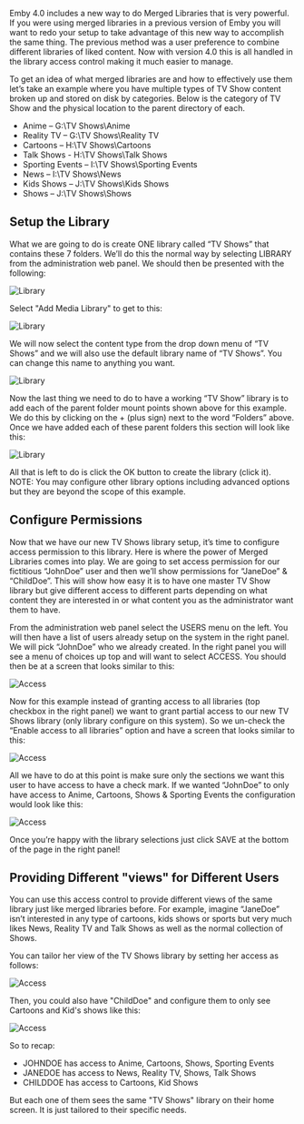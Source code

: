Emby 4.0 includes a new way to do Merged Libraries that is very powerful.  If you were using merged libraries in a previous version of Emby you will want to redo your setup to take advantage of this new way to accomplish the same thing.  The previous method was a user preference to combine different libraries of liked content.  Now with version 4.0 this is all handled in the library access control making it much easier to manage.

To get an idea of what merged libraries are and how to effectively use them let’s take an example where you have multiple types of TV Show content broken up and stored on disk by categories. Below is the category of TV Show and the physical location to the parent directory of each.

* Anime – G:\TV Shows\Anime
* Reality TV – G:\TV Shows\Reality TV
* Cartoons – H:\TV Shows\Cartoons
* Talk Shows - H:\TV Shows\Talk Shows
* Sporting Events – I:\TV Shows\Sporting Events
* News – I:\TV Shows\News
* Kids Shows – J:\TV Shows\Kids Shows
* Shows – J:\TV Shows\Shows

## Setup the Library

What we are going to do is create ONE library called “TV Shows” that contains these 7 folders.  We’ll do this the normal way by selecting LIBRARY from the administration web panel. We should then be presented with the following:

![Library](https://emby.media/resources/Library.png)

Select "Add Media Library" to get to this:

![Library](https://emby.media/resources/Library2.png)

We will now select the content type from the drop down menu of “TV Shows” and we will also use the default library name of “TV Shows”. You can change this name to anything you want.

![Library](https://emby.media/resources/Library3.png)

Now the last thing we need to do to have a working “TV Show” library is to add each of the parent folder mount points shown above for this example. We do this by clicking on the + (plus sign) next to the word “Folders” above.  Once we have added each of these parent folders this section will look like this:

![Library](https://emby.media/resources/Library4.png)

All that is left to do is click the OK button to create the library (click it).  NOTE: You may configure other library options including advanced options but they are beyond the scope of this example.

## Configure Permissions

Now that we have our new TV Shows library setup, it’s time to configure access permission to this library.  Here is where the power of Merged Libraries comes into play.  We are going to set access permission for our fictitious “JohnDoe” user and then we’ll show permissions for “JaneDoe” & “ChildDoe”.  This will show how easy it is to have one master TV Show library but give different access to different parts depending on what content they are interested in or what content you as the administrator want them to have.

From the administration web panel select the USERS menu on the left.  You will then have a list of users already setup on the system in the right panel.  We will pick “JohnDoe” who we already created.
In the right panel you will see a menu of choices up top and will want to select ACCESS.  You should then be at a screen that looks similar to this:

![Access](https://emby.media/resources/Access1.png)

Now for this example instead of granting access to all libraries (top checkbox in the right panel) we want to grant partial access to our new TV Shows library (only library configure on this system).  So we un-check the “Enable access to all libraries” option and have a screen that looks similar to this:

![Access](https://emby.media/resources/Access2.png)

All we have to do at this point is make sure only the sections we want this user to have access to have a check mark.
If we wanted “JohnDoe” to only have access to Anime, Cartoons, Shows & Sporting Events the configuration would look like this:

![Access](https://emby.media/resources/Access3.png)

Once you’re happy with the library selections just click SAVE at the bottom of the page in the right panel!

## Providing Different "views" for Different Users

You can use this access control to provide different views of the same library just like merged libraries before.  For example, imagine “JaneDoe” isn’t interested in any type of cartoons, kids shows or sports but very much likes News, Reality TV and Talk Shows as well as the normal collection of Shows.

You can tailor her view of the TV Shows library by setting her access as follows:

![Access](https://emby.media/resources/Access4.png)

Then, you could also have "ChildDoe" and configure them to only see Cartoons and Kid's shows like this:

![Access](https://emby.media/resources/Access5.png)

So to recap:

* JOHNDOE has access to Anime, Cartoons, Shows, Sporting Events
* JANEDOE has access to News, Reality TV, Shows, Talk Shows
* CHILDDOE has access to Cartoons, Kid Shows

But each one of them sees the same "TV Shows" library on their home screen.  It is just tailored to their specific needs.

